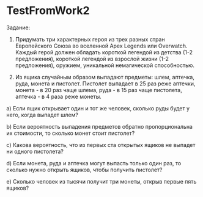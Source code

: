 # TestFromWork2
Задание:

 
1) Придумать три характерных героя из трех разных стран Европейского Союза во вселенной Apex Legends или Overwatch. Каждый герой должен обладать короткой легендой из детства (1-2 предложения), короткой легендой из взрослой жизни (1-2 предложения), оружием, уникальной немагической способностью.

 
2) Из ящика случайным образом выпадают предметы: шлем, аптечка, руда, монета и пистолет. Пистолет выпадает в 25 раз реже аптечки, монета - в 20 раз чаще шлема, руда - в 15 раз чаще пистолета, аптечка - в 4 раза реже монеты.

a) Если ящик открывает один и тот же человек, сколько руды будет у него, когда выпадет шлем?

b) Если вероятность выпадения предметов обратно пропорциональна их стоимости, то сколько монет стоит пистолет?

c) Какова вероятность, что из первых ста открытых ящиков не выпадет ни одного пистолета?

d) Если монета, руда и аптечка могут выпасть только один раз, то сколько нужно открыть ящиков, чтобы получить пистолет?

e) Сколько человек из тысячи получит три монеты, открыв первые пять ящиков?
